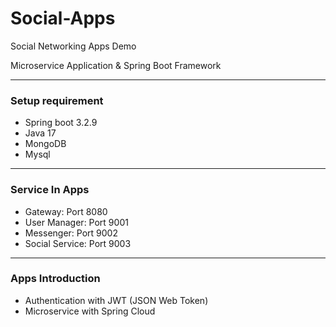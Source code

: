 # Social-Apps
Social Networking Apps Demo

Microservice Application & Spring Boot Framework

---
### Setup requirement
- Spring boot 3.2.9
- Java 17
- MongoDB
- Mysql

---
### Service In Apps
+ Gateway: Port 8080
+ User Manager: Port 9001
+ Messenger: Port 9002
+ Social Service: Port 9003

---
### Apps Introduction
+ Authentication with JWT (JSON Web Token)
+ Microservice with Spring Cloud